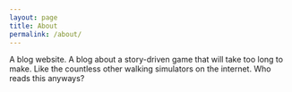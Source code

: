 ```yaml
---
layout: page
title: About
permalink: /about/
---
```


A blog website. A blog about a story-driven game that will take too long to make. Like the countless other walking simulators on the internet. Who reads this anyways?